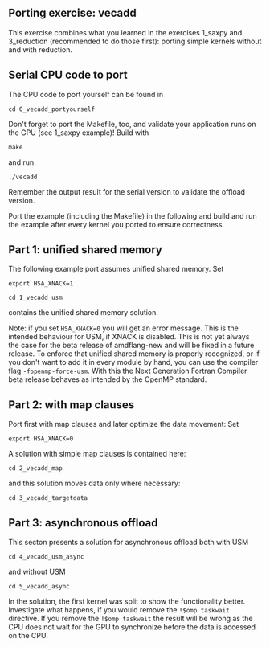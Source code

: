 
## Porting exercise: vecadd

This exercise combines what you learned in the exercises 1_saxpy and 3_reduction (recommended to do those first): porting simple kernels without and with reduction.

## Serial CPU code to port
The CPU code to port yourself can be found in
```
cd 0_vecadd_portyourself
```
Don't forget to port the Makefile, too, and validate your application runs on the GPU (see 1_saxpy example)!
Build with
```  
make
```
and run
```
./vecadd
```
Remember the output result for the serial version to validate the offload version.

Port the example (including the Makefile) in the following and build and run the example after every kernel you ported to ensure correctness.

## Part 1: unified shared memory
The following example port assumes unified shared memory.
Set 
```
export HSA_XNACK=1
```
```
cd 1_vecadd_usm  
```
contains the unified shared memory solution. 

Note: if you set ```HSA_XNACK=0``` you will get an error message. This is the intended behaviour for USM, if XNACK is disabled. This is not yet always the case for the beta release of amdflang-new and will be fixed in a future release. To enforce that unified shared memory is properly recognized, or if you don't want to add it in every module by hand, you can use the compiler flag ```-fopenmp-force-usm```. With this the Next Generation Fortran Compiler beta release behaves as intended by the OpenMP standard.

## Part 2: with map clauses
Port first with map clauses and later optimize the data movement:
Set 
```
export HSA_XNACK=0
```
A solution with simple map clauses is contained here:
```
cd 2_vecadd_map
```
and this solution moves data only where necessary:
```
cd 3_vecadd_targetdata
```

## Part 3: asynchronous offload
This secton presents a solution for asynchronous offload both with USM
```
cd 4_vecadd_usm_async
```
and without USM
```
cd 5_vecadd_async
```

In the solution, the first kernel was split to show the functionality better. Investigate what happens, if you would remove the ```!$omp taskwait``` directive.
If you remove the ```!$omp taskwait``` the result will be wrong as the CPU does not wait for the GPU to synchronize before the data is accessed on the CPU.
